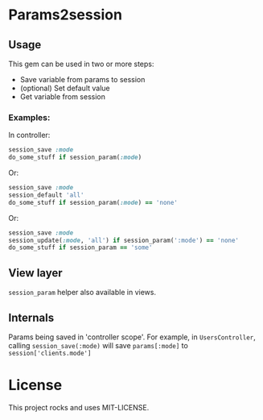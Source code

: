 # Params2session

## Usage

This gem can be used in two or more steps:

* Save variable from params to session
* (optional) Set default value
* Get variable from session

### Examples:

In controller:

```ruby
session_save :mode
do_some_stuff if session_param(:mode)
```

Or:

```ruby
session_save :mode
session_default 'all'
do_some_stuff if session_param(:mode) == 'none'
```

Or:

```ruby
session_save :mode
session_update(:mode, 'all') if session_param(':mode') == 'none'
do_some_stuff if session_param == 'some'
```

## View layer

`session_param` helper also available in views.

## Internals

Params being saved in 'controller scope'. For example, in `UsersController`,
calling `session_save(:mode)` will save `params[:mode]` to `session['clients.mode']`

# License

This project rocks and uses MIT-LICENSE.